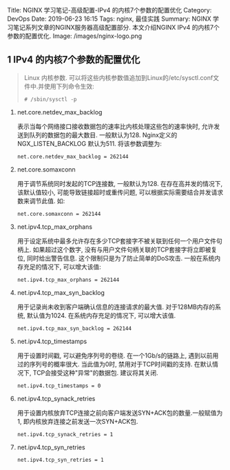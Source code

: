 Title: NGINX 学习笔记-高级配置-IPv4 的内核7个参数的配置优化
Category: DevOps
Date: 2019-06-23 16:15
Tags: nginx, 最佳实践
Summary: NGINX 学习笔记系列文章的NGINX服务器高级配置部分. 本文介绍NGINX IPv4 的内核7个参数的配置优化.
Image: /images/nginx-logo.png

## 1 IPv4 的内核7个参数的配置优化

> Linux 内核参数. 可以将这些内核参数值追加到Linux的/etc/sysctl.conf文件中.并使用下列命令生效:
>
> `# /sbin/sysctl -p`

1. net.core.netdev_max_backlog

   表示当每个网络接口接收数据包的速率比内核处理这些包的速率快时, 允许发送到队列的数据包的最大数目. 一般默认为128. Nginx定义的NGX_LISTEN_BACKLOG 默认为511. 将该参数调整为:

   `net.core.netdev_max_backlog = 262144`

2. net.core.somaxconn

   用于调节系统同时发起的TCP连接数, 一般默认为128. 在存在高并发的情况下, 该默认值较小, 可能导致链接超时或重传问题, 可以根据实际需要结合并发请求数来调节此值. 如:

   `net.core.somaxconn = 262144`

3. net.ipv4.tcp_max_orphans

   用于设定系统中最多允许存在多少TCP套接字不被关联到任何一个用户文件句柄上. 如果超过这个数字, 没有与用户文件句柄关联的TCP套接字将立即被复位, 同时给出警告信息. 这个限制只是为了防止简单的DoS攻击. 一般在系统内存充足的情况下, 可以增大该值:

   `net.ipv4.tcp_max_orphans = 262144`

4. net.ipv4.tcp_max_syn_backlog

   用于记录尚未收到客户端确认信息的连接请求的最大值. 对于128MB内存的系统, 默认值为1024. 在系统内存充足的情况下, 可以增大该值.

   `net.ipv4.tcp_max_syn_backlog = 262144`

5. net.ipv4.tcp_timestamps

   用于设置时间戳, 可以避免序列号的卷绕. 在一个1Gb/s的链路上, 遇到以前用过的序列号的概率很大. 当此值为0时, 禁用对于TCP时间戳的支持. 在默认情况下, TCP会接受这种"异常"的数据包. 建议将其关闭.

   `net.ipv4.tcp_timestamps = 0`

6. net.ipv4.tcp_synack_retries

   用于设置内核放弃TCP连接之前向客户端发送SYN+ACK包的数量.一般赋值为1, 即内核放弃连接之前发送一次SYN+ACK包.

   `net.ipv4.tcp_synack_retries = 1`

7. net.ipv4.tcp_syn_retries

   `net.ipv4.tcp_syn_retries = 1`
